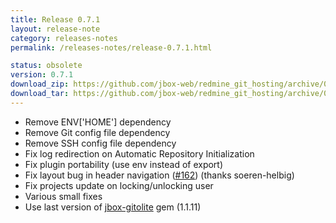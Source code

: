 ```yaml
---
title: Release 0.7.1
layout: release-note
category: releases-notes
permalink: /releases-notes/release-0.7.1.html

status: obsolete
version: 0.7.1
download_zip: https://github.com/jbox-web/redmine_git_hosting/archive/0.7.1.zip
download_tar: https://github.com/jbox-web/redmine_git_hosting/archive/0.7.1.tar.gz
---
```


* Remove ENV['HOME'] dependency
* Remove Git config file dependency
* Remove SSH config file dependency
* Fix log redirection on Automatic Repository Initialization
* Fix plugin portability (use env instead of export)
* Fix layout bug in header navigation ([#162](https://github.com/jbox-web/redmine_git_hosting/pull/162)) (thanks soeren-helbig)
* Fix projects update on locking/unlocking user
* Various small fixes
* Use last version of [jbox-gitolite](http://rubygems.org/gems/jbox-gitolite) gem (1.1.11)

